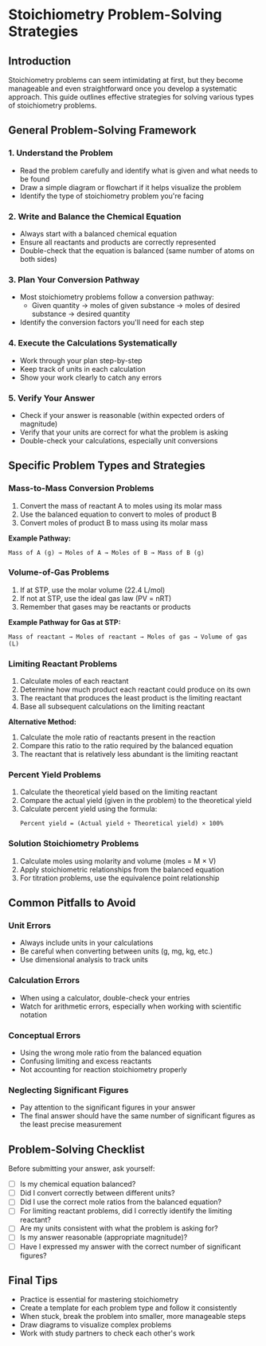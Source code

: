 # Stoichiometry Problem-Solving Strategies

## Introduction
Stoichiometry problems can seem intimidating at first, but they become manageable and even straightforward once you develop a systematic approach. This guide outlines effective strategies for solving various types of stoichiometry problems.

## General Problem-Solving Framework

### 1. Understand the Problem
- Read the problem carefully and identify what is given and what needs to be found
- Draw a simple diagram or flowchart if it helps visualize the problem
- Identify the type of stoichiometry problem you're facing

### 2. Write and Balance the Chemical Equation
- Always start with a balanced chemical equation
- Ensure all reactants and products are correctly represented
- Double-check that the equation is balanced (same number of atoms on both sides)

### 3. Plan Your Conversion Pathway
- Most stoichiometry problems follow a conversion pathway:
  - Given quantity → moles of given substance → moles of desired substance → desired quantity
- Identify the conversion factors you'll need for each step

### 4. Execute the Calculations Systematically
- Work through your plan step-by-step
- Keep track of units in each calculation
- Show your work clearly to catch any errors

### 5. Verify Your Answer
- Check if your answer is reasonable (within expected orders of magnitude)
- Verify that your units are correct for what the problem is asking
- Double-check your calculations, especially unit conversions

## Specific Problem Types and Strategies

### Mass-to-Mass Conversion Problems
1. Convert the mass of reactant A to moles using its molar mass
2. Use the balanced equation to convert to moles of product B
3. Convert moles of product B to mass using its molar mass

**Example Pathway:**
```
Mass of A (g) → Moles of A → Moles of B → Mass of B (g)
```

### Volume-of-Gas Problems
1. If at STP, use the molar volume (22.4 L/mol)
2. If not at STP, use the ideal gas law (PV = nRT)
3. Remember that gases may be reactants or products

**Example Pathway for Gas at STP:**
```
Mass of reactant → Moles of reactant → Moles of gas → Volume of gas (L)
```

### Limiting Reactant Problems
1. Calculate moles of each reactant
2. Determine how much product each reactant could produce on its own
3. The reactant that produces the least product is the limiting reactant
4. Base all subsequent calculations on the limiting reactant

**Alternative Method:**
1. Calculate the mole ratio of reactants present in the reaction
2. Compare this ratio to the ratio required by the balanced equation
3. The reactant that is relatively less abundant is the limiting reactant

### Percent Yield Problems
1. Calculate the theoretical yield based on the limiting reactant
2. Compare the actual yield (given in the problem) to the theoretical yield
3. Calculate percent yield using the formula:
   ```
   Percent yield = (Actual yield ÷ Theoretical yield) × 100%
   ```

### Solution Stoichiometry Problems
1. Calculate moles using molarity and volume (moles = M × V)
2. Apply stoichiometric relationships from the balanced equation
3. For titration problems, use the equivalence point relationship

## Common Pitfalls to Avoid

### Unit Errors
- Always include units in your calculations
- Be careful when converting between units (g, mg, kg, etc.)
- Use dimensional analysis to track units

### Calculation Errors
- When using a calculator, double-check your entries
- Watch for arithmetic errors, especially when working with scientific notation

### Conceptual Errors
- Using the wrong mole ratio from the balanced equation
- Confusing limiting and excess reactants
- Not accounting for reaction stoichiometry properly

### Neglecting Significant Figures
- Pay attention to the significant figures in your answer
- The final answer should have the same number of significant figures as the least precise measurement

## Problem-Solving Checklist

Before submitting your answer, ask yourself:
- [ ] Is my chemical equation balanced?
- [ ] Did I convert correctly between different units?
- [ ] Did I use the correct mole ratios from the balanced equation?
- [ ] For limiting reactant problems, did I correctly identify the limiting reactant?
- [ ] Are my units consistent with what the problem is asking for?
- [ ] Is my answer reasonable (appropriate magnitude)?
- [ ] Have I expressed my answer with the correct number of significant figures?

## Final Tips
- Practice is essential for mastering stoichiometry
- Create a template for each problem type and follow it consistently
- When stuck, break the problem into smaller, more manageable steps
- Draw diagrams to visualize complex problems
- Work with study partners to check each other's work
